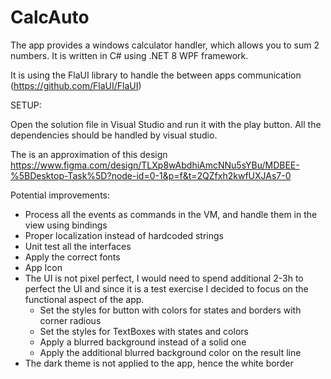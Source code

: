 ﻿# CalcAuto

The app provides a windows calculator handler, which allows you to sum 2 numbers. It is written in C# using .NET 8 WPF framework.

It is using the FlaUI library to handle the between apps communication (https://github.com/FlaUI/FlaUI)

SETUP:

Open the solution file in Visual Studio and run it with the play button. All the dependencies should be handled by visual studio.

The is an approximation of this design https://www.figma.com/design/TLXp8wAbdhiAmcNNu5sYBu/MDBEE-%5BDesktop-Task%5D?node-id=0-1&p=f&t=2QZfxh2kwfUXJAs7-0

Potential improvements:
- Process all the events as commands in the VM, and handle them in the view using bindings
- Proper localization instead of hardcoded strings
- Unit test all the interfaces
- Apply the correct fonts
- App Icon
- The UI is not pixel perfect, I would need to spend additional 2-3h to perfect the UI and since it is a test exercise I decided to focus on the functional aspect of the app.
    - Set the styles for button with colors for states and borders with corner radious
    - Set the styles for TextBoxes with states and colors
    - Apply a blurred background instead of a solid one
    - Apply the additional blurred background color on the result line
- The dark theme is not applied to the app, hence the white border